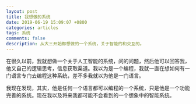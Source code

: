 ```yaml
---
layout: post
title: 我想做的系统
date: 2019-06-19 15:09:07 +0800 
categories: articles 
tags: 系统
comments: false
description: 从大三开始都想做的一个系统，关于智能的和交互的。
---
```

在很久以前，我就想做一个关于人工智能的系统，问的问题，然后他可以回答我，他又自己的逻辑思考，信息获取渠道。我以为是一个编程，我就一直在想如何有一门语言专门去编程这种系统，差不多我就以为他是一门语言。

我现在发现，其实，他是任何一个语言都可以编程的一个系统，只是他是一个功能完善的系统。现在我以及将来我都可能不会看到的一个想象中的智能系统。

